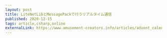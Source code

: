 ```yaml
---
layout: post
title: LiteNetLibとMessagePackで行うリアルタイム通信 
published: 2020-12-15
tags: article,csharp,online
externalLink: https://www.amusement-creators.info/articles/advent_calendar/2020/15/
---
```

